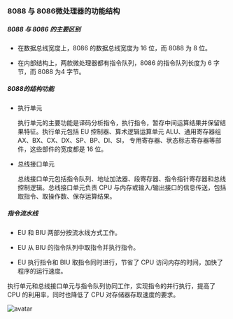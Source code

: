 ### 8088 与 8086微处理器的功能结构

##### 8088 与 8086 的主要区别

- 在数据总线宽度上，8086 的数据总线宽度为 16 位，而 8088 为 8 位。

- 在内部结构上，两款微处理器都有指令队列，8086 的指令队列长度为 6 字节，而 8088 为4 字节。

##### 8088的结构功能

- 执行单元

  执行单元的主要功能是译码分析指令，执行指令，暂存中间运算结果并保留结果特征。执行单元包括 EU 控制器、算术逻辑运算单元 ALU、通用寄存器组 AX、BX、CX、DX、SP、BP、DI、SI， 专用寄存器、状态标志寄存器等部件，这些部件的宽度都是 16 位。

- 总线接口单元

  总线接口单元包括指令队列、地址加法器、段寄存器、指令指针寄存器和总线控制逻辑。总线接口单元负责 CPU 与内存或输入/输出接口的信息传送，包括取指令、取操作数、保存运算结果。

##### 指令流水线

- EU 和 BIU 两部分按流水线方式工作。

- EU 从 BIU 的指令队列中取指令并执行指令。

- EU 执行指令和 BIU 取指令同时进行，节省了 CPU 访问内存的时间，加快了程序的运行速度。

执行单元和总线接口单元与指令队列协同工作，实现指令的并行执行，提高了 CPU 的利用率，同时也降低了 CPU 对存储器存取速度的要求。

![avatar](http://m.qpic.cn/psc?/V13aWMwP0ezS09/dc.CEbKkDpD9Z7TwDzRx5yV6FYA5YyhRVYEqADS1CuQfcyvedtqRmEEUBuV9ivOI4WFdVYhnQXNEP9AOFux4DA!!/b&bo=tQSlArUEpQIDCSw!&rf=viewer_4)